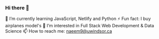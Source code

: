 ### Hi there 👋

🌱 I’m currently learning JavaScript, Netlify and Python
⚡ Fun fact: I buy airplanes model's
👀 I’m interested in Full Stack Web Development & Data Science
📫 How to reach me: naeem9@uwindsor.ca



